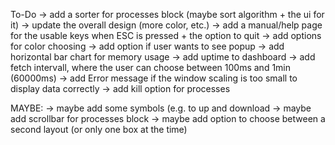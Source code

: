 To-Do
-> add a sorter for processes block (maybe sort algorithm + the ui for it)
-> update the overall design (more color, etc.)
-> add a manual/help page for the usable keys when ESC is pressed + the option to quit
-> add options for color choosing
-> add option if user wants to see popup
-> add horizontal bar chart for memory usage
-> add uptime to dashboard
-> add fetch intervall, where the user can choose between 100ms and 1min (60000ms)
-> add Error message if the window scaling is too small to display data correctly
-> add kill option for processes

MAYBE:
-> maybe add some symbols (e.g. to up and download
-> maybe add scrollbar for processes block
-> maybe add option to choose between a second layout (or only one box at the time)
